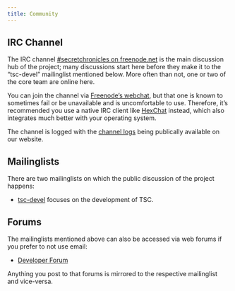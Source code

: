 ```yaml
---
title: Community
---
```


IRC Channel
-----------

The IRC channel [#secretchronicles on
freenode.net](irc://irc.freenode.net/secretchronicles) is the main
discussion hub of the project; many discussions start here before they
make it to the “tsc-devel” mailinglist mentioned below. More often
than not, one or two of the core team are online here.

You can join the channel via [Freenode’s
webchat](https://webchat.freenode.net/?channels=secretchronicles), but
that one is known to sometimes fail or be unavailable and is
uncomfortable to use. Therefore, it’s recommended you use a native IRC
client like [HexChat](https://hexchat.github.io/) instead, which also
integrates much better with your operating system.

The channel is logged with the [channel
logs](https://chatlogs.secretchronicles.org) being publically
available on our website.

Mailinglists
------------

There are two mailinglists on which the public discussion of the
project happens:

* [tsc-devel](https://lists.secretchronicles.org/postorius/lists/tsc-devel.lists.secretchronicles.org/)
  focuses on the development of TSC.

Forums
------

The mailinglists mentioned above can also be accessed via web forums
if you prefer to not use email:

* [Developer Forum](https://lists.secretchronicles.org/hyperkitty/list/tsc-devel@lists.secretchronicles.org/)

Anything you post to that forums is mirrored to the respective
mailinglist and vice-versa.
